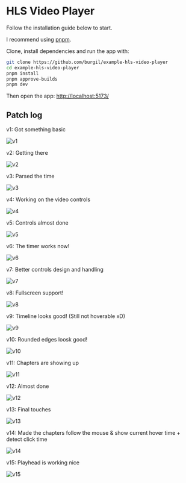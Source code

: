 # HLS Video Player

Follow the installation guide below to start.

I recommend using [pnpm](https://pnpm.io/).

Clone, install dependencies and run the app with:

```bash
git clone https://github.com/burgil/example-hls-video-player
cd example-hls-video-player
pnpm install
pnpm approve-builds
pnpm dev
```

Then open the app: <http://localhost:5173/>

## Patch log

v1: Got something basic

![v1](patch-logs/v1.png)

v2: Getting there

![v2](patch-logs/v2.png)

v3: Parsed the time

![v3](patch-logs/v3.png)

v4: Working on the video controls

![v4](patch-logs/v4.png)

v5: Controls almost done

![v5](patch-logs/v5.png)

v6: The timer works now!

![v6](patch-logs/v6.png)

v7: Better controls design and handling

![v7](patch-logs/v7.png)

v8: Fullscreen support!

![v8](patch-logs/v8.png)

v9: Timeline looks good! (Still not hoverable xD)

![v9](patch-logs/v9.png)

v10: Rounded edges loosk good!

![v10](patch-logs/v10.png)

v11: Chapters are showing up

![v11](patch-logs/v11.png)

v12: Almost done

![v12](patch-logs/v12.png)

v13: Final touches

![v13](patch-logs/v13.png)

v14: Made the chapters follow the mouse & show current hover time + detect click time

![v14](patch-logs/v14.png)

v15: Playhead is working nice

![v15](patch-logs/v15.png)
